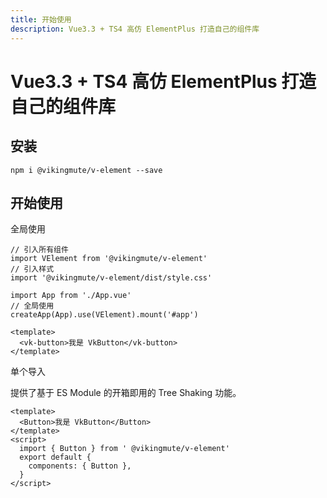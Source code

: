 ```yaml
---
title: 开始使用
description: Vue3.3 + TS4 高仿 ElementPlus 打造自己的组件库
---
```


# Vue3.3 + TS4 高仿 ElementPlus 打造自己的组件库

## 安装
```
npm i @vikingmute/v-element --save
```

## 开始使用

全局使用

```
// 引入所有组件
import VElement from '@vikingmute/v-element'
// 引入样式
import '@vikingmute/v-element/dist/style.css'

import App from './App.vue'
// 全局使用
createApp(App).use(VElement).mount('#app')
```
```
<template>
  <vk-button>我是 VkButton</vk-button>
</template>
```

单个导入

提供了基于 ES Module 的开箱即用的 Tree Shaking 功能。
```
<template>
  <Button>我是 VkButton</Button>
</template>
<script>
  import { Button } from ' @vikingmute/v-element'
  export default {
    components: { Button },
  }
</script>
```